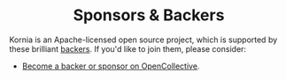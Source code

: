 <h1 align="center">Sponsors &amp; Backers</h1>

Kornia is an Apache-licensed open source project, which is supported by these brilliant [backers](https://github.com/kornia/kornia/blob/master/LICENSE/BACKERS.md). If you'd like to join them, please consider:

- [Become a backer or sponsor on OpenCollective](https://opencollective.com/kornia).
